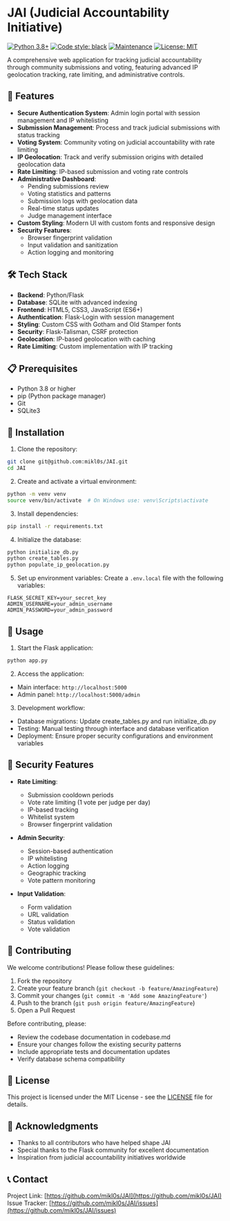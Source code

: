 # JAI (Judicial Accountability Initiative)

[![Python 3.8+](https://img.shields.io/badge/python-3.8+-blue.svg)](https://www.python.org/downloads/)
[![Code style: black](https://img.shields.io/badge/code%20style-black-000000.svg)](https://github.com/psf/black)
[![Maintenance](https://img.shields.io/badge/Maintained%3F-yes-green.svg)](https://github.com/mikl0s/JAI/graphs/commit-activity)
[![License: MIT](https://img.shields.io/badge/License-MIT-yellow.svg)](https://opensource.org/licenses/MIT)

A comprehensive web application for tracking judicial accountability through community submissions and voting, featuring advanced IP geolocation tracking, rate limiting, and administrative controls.

## 🚀 Features

- **Secure Authentication System**: Admin login portal with session management and IP whitelisting
- **Submission Management**: Process and track judicial submissions with status tracking
- **Voting System**: Community voting on judicial accountability with rate limiting
- **IP Geolocation**: Track and verify submission origins with detailed geolocation data
- **Rate Limiting**: IP-based submission and voting rate controls
- **Administrative Dashboard**:
  - Pending submissions review
  - Voting statistics and patterns
  - Submission logs with geolocation data
  - Real-time status updates
  - Judge management interface
- **Custom Styling**: Modern UI with custom fonts and responsive design
- **Security Features**:
  - Browser fingerprint validation
  - Input validation and sanitization
  - Action logging and monitoring

## 🛠️ Tech Stack

- **Backend**: Python/Flask
- **Database**: SQLite with advanced indexing
- **Frontend**: HTML5, CSS3, JavaScript (ES6+)
- **Authentication**: Flask-Login with session management
- **Styling**: Custom CSS with Gotham and Old Stamper fonts
- **Security**: Flask-Talisman, CSRF protection
- **Geolocation**: IP-based geolocation with caching
- **Rate Limiting**: Custom implementation with IP tracking

## 📋 Prerequisites

- Python 3.8 or higher
- pip (Python package manager)
- Git
- SQLite3

## 🔧 Installation

1. Clone the repository:
```bash
git clone git@github.com:mikl0s/JAI.git
cd JAI
```

2. Create and activate a virtual environment:
```bash
python -m venv venv
source venv/bin/activate  # On Windows use: venv\Scripts\activate
```

3. Install dependencies:
```bash
pip install -r requirements.txt
```

4. Initialize the database:
```bash
python initialize_db.py
python create_tables.py
python populate_ip_geolocation.py
```

5. Set up environment variables:
Create a `.env.local` file with the following variables:
```
FLASK_SECRET_KEY=your_secret_key
ADMIN_USERNAME=your_admin_username
ADMIN_PASSWORD=your_admin_password
```

## 🚦 Usage

1. Start the Flask application:
```bash
python app.py
```

2. Access the application:
- Main interface: `http://localhost:5000`
- Admin panel: `http://localhost:5000/admin`

3. Development workflow:
- Database migrations: Update create_tables.py and run initialize_db.py
- Testing: Manual testing through interface and database verification
- Deployment: Ensure proper security configurations and environment variables

## 🔐 Security Features

- **Rate Limiting**:
  - Submission cooldown periods
  - Vote rate limiting (1 vote per judge per day)
  - IP-based tracking
  - Whitelist system
  - Browser fingerprint validation

- **Admin Security**:
  - Session-based authentication
  - IP whitelisting
  - Action logging
  - Geographic tracking
  - Vote pattern monitoring

- **Input Validation**:
  - Form validation
  - URL validation
  - Status validation
  - Vote validation

## 🤝 Contributing

We welcome contributions! Please follow these guidelines:

1. Fork the repository
2. Create your feature branch (`git checkout -b feature/AmazingFeature`)
3. Commit your changes (`git commit -m 'Add some AmazingFeature'`)
4. Push to the branch (`git push origin feature/AmazingFeature`)
5. Open a Pull Request

Before contributing, please:
- Review the codebase documentation in codebase.md
- Ensure your changes follow the existing security patterns
- Include appropriate tests and documentation updates
- Verify database schema compatibility

## 📝 License

This project is licensed under the MIT License - see the [LICENSE](LICENSE) file for details.

## 🙏 Acknowledgments

- Thanks to all contributors who have helped shape JAI
- Special thanks to the Flask community for excellent documentation
- Inspiration from judicial accountability initiatives worldwide

## 📞 Contact

Project Link: [https://github.com/mikl0s/JAI](https://github.com/mikl0s/JAI)
Issue Tracker: [https://github.com/mikl0s/JAI/issues](https://github.com/mikl0s/JAI/issues)